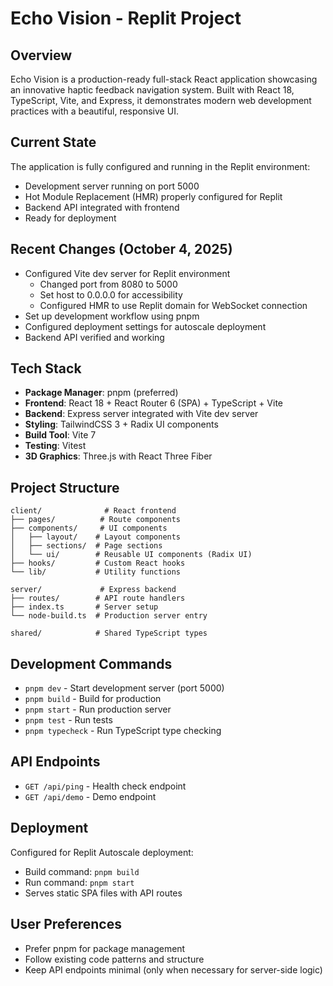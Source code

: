 # Echo Vision - Replit Project

## Overview
Echo Vision is a production-ready full-stack React application showcasing an innovative haptic feedback navigation system. Built with React 18, TypeScript, Vite, and Express, it demonstrates modern web development practices with a beautiful, responsive UI.

## Current State
The application is fully configured and running in the Replit environment:
- Development server running on port 5000
- Hot Module Replacement (HMR) properly configured for Replit
- Backend API integrated with frontend
- Ready for deployment

## Recent Changes (October 4, 2025)
- Configured Vite dev server for Replit environment
  - Changed port from 8080 to 5000
  - Set host to 0.0.0.0 for accessibility
  - Configured HMR to use Replit domain for WebSocket connection
- Set up development workflow using pnpm
- Configured deployment settings for autoscale deployment
- Backend API verified and working

## Tech Stack
- **Package Manager**: pnpm (preferred)
- **Frontend**: React 18 + React Router 6 (SPA) + TypeScript + Vite
- **Backend**: Express server integrated with Vite dev server
- **Styling**: TailwindCSS 3 + Radix UI components
- **Build Tool**: Vite 7
- **Testing**: Vitest
- **3D Graphics**: Three.js with React Three Fiber

## Project Structure
```
client/              # React frontend
├── pages/          # Route components
├── components/     # UI components
│   ├── layout/    # Layout components
│   ├── sections/  # Page sections
│   └── ui/        # Reusable UI components (Radix UI)
├── hooks/         # Custom React hooks
└── lib/           # Utility functions

server/             # Express backend
├── routes/        # API route handlers
├── index.ts       # Server setup
└── node-build.ts  # Production server entry

shared/            # Shared TypeScript types
```

## Development Commands
- `pnpm dev` - Start development server (port 5000)
- `pnpm build` - Build for production
- `pnpm start` - Run production server
- `pnpm test` - Run tests
- `pnpm typecheck` - Run TypeScript type checking

## API Endpoints
- `GET /api/ping` - Health check endpoint
- `GET /api/demo` - Demo endpoint

## Deployment
Configured for Replit Autoscale deployment:
- Build command: `pnpm build`
- Run command: `pnpm start`
- Serves static SPA files with API routes

## User Preferences
- Prefer pnpm for package management
- Follow existing code patterns and structure
- Keep API endpoints minimal (only when necessary for server-side logic)
